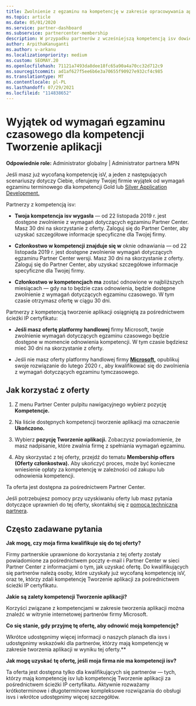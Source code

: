 ```yaml
---
title: Zwolnienie z egzaminu na kompetencję w zakresie opracowywania aplikacji
ms.topic: article
ms.date: 05/01/2020
ms.service: partner-dashboard
ms.subservice: partnercenter-membership
description: W przypadku partnerów z wcześniejszą kompetencją isv dowiedz się, jak uzyskać wyjątek od wymagań egzaminu czasowego dla kompetencji Tworzenie aplikacji
author: ArpithaKanuganti
ms.author: v-arkanu
ms.localizationpriority: medium
ms.custom: SEOMAY.20
ms.openlocfilehash: 71121a7493da8dee18fc65a90a4a70cc32d712c9
ms.sourcegitcommit: ad1af627f5ee6b6e3a70655f90927e932cf4c985
ms.translationtype: MT
ms.contentlocale: pl-PL
ms.lasthandoff: 07/29/2021
ms.locfileid: "114838652"
---
```

# <a name="one-time-exam-requirements-exemption-for-the-application-development-competency"></a>Wyjątek od wymagań egzaminu czasowego dla kompetencji Tworzenie aplikacji

**Odpowiednie role:** Administrator globalny | Administrator partnera MPN

Jeśli masz już wycofaną kompetencję isV, a jeden z następujących scenariuszy dotyczy Ciebie, oferujemy Twojej firmie wyjątek od wymagań egzaminu terminowego dla kompetencji Gold lub [Silver Application Development.](https://partner.microsoft.com/membership/application-development-competency) 

Partnerzy z kompetencją isv:

- **Twoja kompetencja isv wygasła** — od 22 listopada 2019 r. jest dostępne zwolnienie z wymagań dotyczących egzaminu Partner Center. Masz 30 dni na skorzystanie z oferty. Zaloguj się do Partner Center, aby uzyskać szczegółowe informacje specyficzne dla Twojej firmy.

- **Członkostwo w kompetencji znajduje się w** oknie odnawiania — od 22 listopada 2019 r. jest dostępne zwolnienie wymagań dotyczących egzaminu Partner Center wersji. Masz 30 dni na skorzystanie z oferty. Zaloguj się do Partner Center, aby uzyskać szczegółowe informacje specyficzne dla Twojej firmy.

- **Członkostwo w kompetencjach ma** zostać odnowione w najbliższych miesiącach — gdy na to będzie czas odnowienia, będzie dostępne zwolnienie z wymagań dotyczących egzaminu czasowego. W tym czasie otrzymasz ofertę w ciągu 30 dni.

Partnerzy z kompetencją tworzenie aplikacji osiągniętą za pośrednictwem ścieżki IP certyfikatu:

- **Jeśli masz ofertę platformy handlowej** firmy Microsoft, twoje zwolnienie wymagań dotyczących egzaminu czasowego będzie dostępne w momencie odnowienia kompetencji. W tym czasie będziesz mieć 30 dni na skorzystanie z oferty.

- Jeśli nie masz oferty platformy handlowej firmy **[Microsoft,](https://azure.microsoft.com/overview/commercial-marketplace/)** opublikuj swoje rozwiązanie do lutego 2020 r., aby kwalifikować się do zwolnienia z wymagań dotyczących egzaminu tymczasowego.

## <a name="how-to-take-advantage-of-your-offer"></a>Jak korzystać z oferty

1. Z menu Partner Center pulpitu nawigacyjnego wybierz pozycję **Kompetencje.**
2. Na liście dostępnych kompetencji tworzenie aplikacji ma oznaczenie **Ukończono.**

3. Wybierz **pozycję Tworzenie aplikacji.** Zobaczysz powiadomienie, że masz nadpisanie, które zwalnia firmę z spełniania wymagań egzaminu. 

4. Aby skorzystać z tej oferty, przejdź do tematu **Membership offers (Oferty członkostwa).** Aby ukończyć proces, może być konieczne wniesienie opłaty za kompetencję w zależności od zakupu lub odnowienia kompetencji. 

Ta oferta jest dostępna za pośrednictwem Partner Center.

Jeśli potrzebujesz pomocy przy uzyskiwaniu oferty lub masz pytania dotyczące uprawnień do tej oferty, skontaktuj się z [pomocą techniczną partnera](https://partner.microsoft.com/Support). 

## <a name="frequently-asked-questions"></a>Często zadawane pytania

**Jak mogę, czy moja firma kwalifikuje się do tej oferty?**

Firmy partnerskie uprawnione do korzystania z tej oferty zostały powiadomione za pośrednictwem poczty e-mail i Partner Center w sieci Partner Center z informacjami o tym, jak uzyskać ofertę. Do kwalifikujących się partnerów należą osoby, które uzyskały już wycofaną kompetencję isV, oraz te, którzy zdali kompetencję Tworzenie aplikacji za pośrednictwem ścieżki IP certyfikatu. 

**Jakie są zalety kompetencji Tworzenie aplikacji?**

Korzyści związane z kompetencjami w zakresie tworzenia aplikacji można znaleźć w witrynie internetowej partnerów firmy Microsoft. 

**Co się stanie, gdy przyjmę tę ofertę, aby odnowić moją kompetencję?** 

Wkrótce udostępnimy więcej informacji o naszych planach dla isvs i udostępnimy wskazówki dla partnerów, którzy mają kompetencję w zakresie tworzenia aplikacji w wyniku tej oferty.**  

**Jak mogę uzyskać tę ofertę, jeśli moja firma nie ma kompetencji isv?**

Ta oferta jest dostępna tylko dla kwalifikujących się partnerów — tych, którzy mają kompetencję isv lub kompetencję Tworzenie aplikacji za pośrednictwem ścieżki IP certyfikatu. Aktywnie rozważamy krótkoterminowe i długoterminowe kompleksowe rozwiązania do obsługi isvs i wkrótce udostępnimy więcej szczegółów. 


